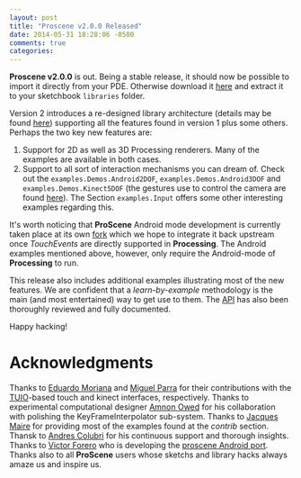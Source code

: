 ```yaml
---
layout: post
title: "Proscene v2.0.0 Released"
date: 2014-05-31 18:28:06 -0500
comments: true
categories: 
---
```


**Proscene v2.0.0** is out. Being a stable release, it should now be possible to import it directly from your PDE. Otherwise download it [here](https://github.com/remixlab/proscene/releases/download/v-2.0.0/proscene-2.0.0.zip) 
and extract it to your sketchbook `libraries` folder.

Version 2 introduces a re-designed library architecture (details may be found [here](http://nakednous.github.io/projects/proscene/)) supporting all the features found in version 1 plus some others. Perhaps the two key new features are:

1. Support for 2D as well as 3D Processing renderers. Many of the examples are available in both cases.
2. Support to all sort of interaction mechanisms you can dream of. Check out the `examples.Demos.Android2DOF`, `examples.Demos.Android3DOF` and `examples.Demos.Kinect5DOF` (the gestures use to control the camera are found [here](https://www.youtube.com/watch?v=G8SEzFMmMyI)). The Section `examples.Input` offers some other interesting examples regarding this.

It's worth noticing that **ProScene** Android mode development is currently taken place at its own [fork](https://github.com/remixlab/proscene.droid) which we hope to integrate it back upstream once _TouchEvents_ are directly supported in **Processing**.
The Android examples mentioned above, however, only require the Android-mode of **Processing** to run.

This release also includes additional examples illustrating most of the new features. We are confident that a _learn-by-example_ methodology is the main (and most entertained) way to get use to them.
The [API](http://otrolado.info/prosceneApi/) has also been thoroughly reviewed and fully documented.

Happy hacking!

# Acknowledgments

Thanks to [Eduardo Moriana](http://edumo.net/) and [Miguel Parra](http://maparrar.github.io/) for their contributions with the [TUIO](http://www.tuio.org/)-based touch and kinect interfaces, respectively.
Thanks to experimental computational designer [Amnon Owed](https://twitter.com/AmnonOwed/media) for his collaboration with polishing the KeyFrameInterpolator sub-system.
Thanks to [Jacques Maire](http://www.xelyx.fr) for providing most of the examples found at the *contrib* section. Thansk to [Andres Colubri](http://codeanticode.wordpress.com/) for his continuous support and thorough insights.
Thanks to [Victor Forero](https://sites.google.com/site/proscenedroi/home) who is developing the [proscene Android port](https://github.com/remixlab/proscene.droid).
Thanks also to all **ProScene** users whose sketchs and library hacks always amaze us and inspire us.
